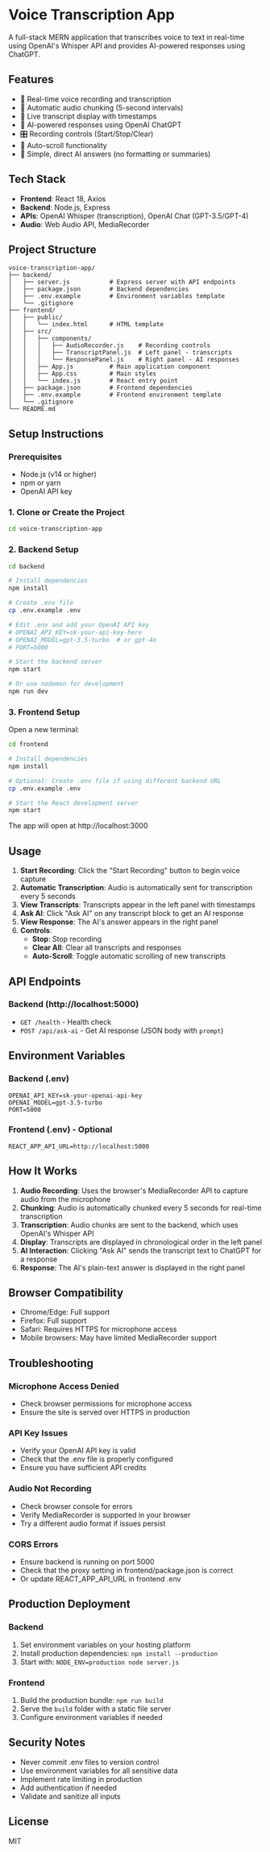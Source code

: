 # Voice Transcription App

A full-stack MERN application that transcribes voice to text in real-time using OpenAI's Whisper API and provides AI-powered responses using ChatGPT.

## Features

- 🎤 Real-time voice recording and transcription
- 🔄 Automatic audio chunking (5-second intervals)
- 📝 Live transcript display with timestamps
- 🤖 AI-powered responses using OpenAI ChatGPT
- 🎛️ Recording controls (Start/Stop/Clear)
- 📜 Auto-scroll functionality
- 💬 Simple, direct AI answers (no formatting or summaries)

## Tech Stack

- **Frontend**: React 18, Axios
- **Backend**: Node.js, Express
- **APIs**: OpenAI Whisper (transcription), OpenAI Chat (GPT-3.5/GPT-4)
- **Audio**: Web Audio API, MediaRecorder

## Project Structure

```
voice-transcription-app/
├── backend/
│   ├── server.js           # Express server with API endpoints
│   ├── package.json        # Backend dependencies
│   ├── .env.example        # Environment variables template
│   └── .gitignore
├── frontend/
│   ├── public/
│   │   └── index.html      # HTML template
│   ├── src/
│   │   ├── components/
│   │   │   ├── AudioRecorder.js    # Recording controls
│   │   │   ├── TranscriptPanel.js  # Left panel - transcripts
│   │   │   └── ResponsePanel.js    # Right panel - AI responses
│   │   ├── App.js          # Main application component
│   │   ├── App.css         # Main styles
│   │   └── index.js        # React entry point
│   ├── package.json        # Frontend dependencies
│   ├── .env.example        # Frontend environment template
│   └── .gitignore
└── README.md
```

## Setup Instructions

### Prerequisites

- Node.js (v14 or higher)
- npm or yarn
- OpenAI API key

### 1. Clone or Create the Project

```bash
cd voice-transcription-app
```

### 2. Backend Setup

```bash
cd backend

# Install dependencies
npm install

# Create .env file
cp .env.example .env

# Edit .env and add your OpenAI API key
# OPENAI_API_KEY=sk-your-api-key-here
# OPENAI_MODEL=gpt-3.5-turbo  # or gpt-4o
# PORT=5000

# Start the backend server
npm start

# Or use nodemon for development
npm run dev
```

### 3. Frontend Setup

Open a new terminal:

```bash
cd frontend

# Install dependencies
npm install

# Optional: Create .env file if using different backend URL
cp .env.example .env

# Start the React development server
npm start
```

The app will open at http://localhost:3000

## Usage

1. **Start Recording**: Click the "Start Recording" button to begin voice capture
2. **Automatic Transcription**: Audio is automatically sent for transcription every 5 seconds
3. **View Transcripts**: Transcripts appear in the left panel with timestamps
4. **Ask AI**: Click "Ask AI" on any transcript block to get an AI response
5. **View Response**: The AI's answer appears in the right panel
6. **Controls**:
   - **Stop**: Stop recording
   - **Clear All**: Clear all transcripts and responses
   - **Auto-Scroll**: Toggle automatic scrolling of new transcripts

## API Endpoints

### Backend (http://localhost:5000)

- `GET /health` - Health check
- `POST /api/ask-ai` - Get AI response (JSON body with `prompt`)

## Environment Variables

### Backend (.env)

```env
OPENAI_API_KEY=sk-your-openai-api-key
OPENAI_MODEL=gpt-3.5-turbo
PORT=5000
```

### Frontend (.env) - Optional

```env
REACT_APP_API_URL=http://localhost:5000
```

## How It Works

1. **Audio Recording**: Uses the browser's MediaRecorder API to capture audio from the microphone
2. **Chunking**: Audio is automatically chunked every 5 seconds for real-time transcription
3. **Transcription**: Audio chunks are sent to the backend, which uses OpenAI's Whisper API
4. **Display**: Transcripts are displayed in chronological order in the left panel
5. **AI Interaction**: Clicking "Ask AI" sends the transcript text to ChatGPT for a response
6. **Response**: The AI's plain-text answer is displayed in the right panel

## Browser Compatibility

- Chrome/Edge: Full support
- Firefox: Full support
- Safari: Requires HTTPS for microphone access
- Mobile browsers: May have limited MediaRecorder support

## Troubleshooting

### Microphone Access Denied
- Check browser permissions for microphone access
- Ensure the site is served over HTTPS in production

### API Key Issues
- Verify your OpenAI API key is valid
- Check that the .env file is properly configured
- Ensure you have sufficient API credits

### Audio Not Recording
- Check browser console for errors
- Verify MediaRecorder is supported in your browser
- Try a different audio format if issues persist

### CORS Errors
- Ensure backend is running on port 5000
- Check that the proxy setting in frontend/package.json is correct
- Or update REACT_APP_API_URL in frontend .env

## Production Deployment

### Backend
1. Set environment variables on your hosting platform
2. Install production dependencies: `npm install --production`
3. Start with: `NODE_ENV=production node server.js`

### Frontend
1. Build the production bundle: `npm run build`
2. Serve the `build` folder with a static file server
3. Configure environment variables if needed

## Security Notes

- Never commit .env files to version control
- Use environment variables for all sensitive data
- Implement rate limiting in production
- Add authentication if needed
- Validate and sanitize all inputs

## License

MIT